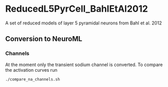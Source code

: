 # ReducedL5PyrCell_BahlEtAl2012

A set of reduced models of layer 5 pyramidal neurons from Bahl et al. 2012

## Conversion to NeuroML

### Channels

At the moment only the transient sodium channel is converted. To compare the activation curves run 

```
./compare_na_channels.sh
```